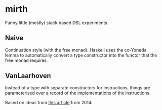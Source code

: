 # mirth
Funny little (mostly) stack based DSL experiments.
## Naive
Continuation style (with the free monad). Haskell uses the co-Yoneda lemma to automatically convert a type constructor into the functor that the free monad requires.

## VanLaarhoven
Instead of a type with separate constructors for instructions, things are parameterised over a record of the implementations of the instructions.

Based on ideas from [this article](http://r6.ca/blog/20140210T181244Z.html) from 2014.

